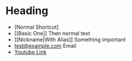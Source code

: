 # Heading

- [Normal Shortcut]
- [[Basic One]] Then normal text
- [[Nickname|With Alias]] Something important
- <test@example.com> Email
- [Youtube Link](https://www.youtube.com/watch?v=dQw4w9WgXcQ)
